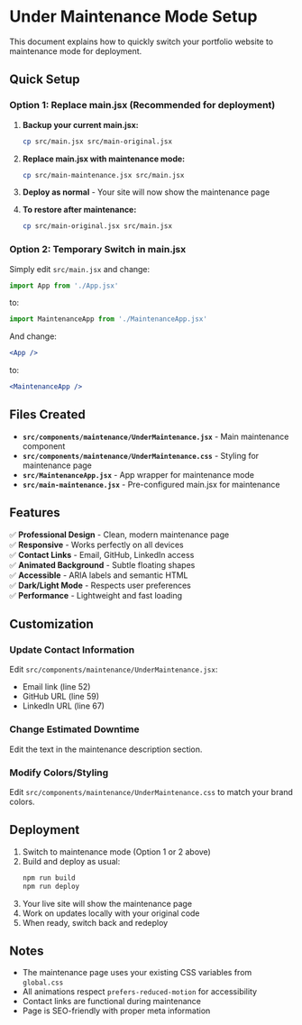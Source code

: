 # Under Maintenance Mode Setup

This document explains how to quickly switch your portfolio website to maintenance mode for deployment.

## Quick Setup

### Option 1: Replace main.jsx (Recommended for deployment)

1. **Backup your current main.jsx:**
   ```bash
   cp src/main.jsx src/main-original.jsx
   ```

2. **Replace main.jsx with maintenance mode:**
   ```bash
   cp src/main-maintenance.jsx src/main.jsx
   ```

3. **Deploy as normal** - Your site will now show the maintenance page

4. **To restore after maintenance:**
   ```bash
   cp src/main-original.jsx src/main.jsx
   ```

### Option 2: Temporary Switch in main.jsx

Simply edit `src/main.jsx` and change:
```jsx
import App from './App.jsx'
```
to:
```jsx
import MaintenanceApp from './MaintenanceApp.jsx'
```

And change:
```jsx
<App />
```
to:
```jsx
<MaintenanceApp />
```

## Files Created

- **`src/components/maintenance/UnderMaintenance.jsx`** - Main maintenance component
- **`src/components/maintenance/UnderMaintenance.css`** - Styling for maintenance page
- **`src/MaintenanceApp.jsx`** - App wrapper for maintenance mode
- **`src/main-maintenance.jsx`** - Pre-configured main.jsx for maintenance

## Features

✅ **Professional Design** - Clean, modern maintenance page  
✅ **Responsive** - Works perfectly on all devices  
✅ **Contact Links** - Email, GitHub, LinkedIn access  
✅ **Animated Background** - Subtle floating shapes  
✅ **Accessible** - ARIA labels and semantic HTML  
✅ **Dark/Light Mode** - Respects user preferences  
✅ **Performance** - Lightweight and fast loading  

## Customization

### Update Contact Information
Edit `src/components/maintenance/UnderMaintenance.jsx`:
- Email link (line 52)
- GitHub URL (line 59)  
- LinkedIn URL (line 67)

### Change Estimated Downtime
Edit the text in the maintenance description section.

### Modify Colors/Styling
Edit `src/components/maintenance/UnderMaintenance.css` to match your brand colors.

## Deployment

1. Switch to maintenance mode (Option 1 or 2 above)
2. Build and deploy as usual:
   ```bash
   npm run build
   npm run deploy
   ```
3. Your live site will show the maintenance page
4. Work on updates locally with your original code
5. When ready, switch back and redeploy

## Notes

- The maintenance page uses your existing CSS variables from `global.css`
- All animations respect `prefers-reduced-motion` for accessibility
- Contact links are functional during maintenance
- Page is SEO-friendly with proper meta information

